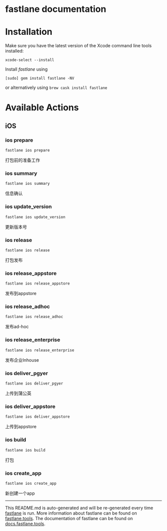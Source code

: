 fastlane documentation
================
# Installation

Make sure you have the latest version of the Xcode command line tools installed:

```
xcode-select --install
```

Install _fastlane_ using
```
[sudo] gem install fastlane -NV
```
or alternatively using `brew cask install fastlane`

# Available Actions
## iOS
### ios prepare
```
fastlane ios prepare
```
打包前的准备工作
### ios summary
```
fastlane ios summary
```
信息确认
### ios update_version
```
fastlane ios update_version
```
更新版本号
### ios release
```
fastlane ios release
```
打包发布
### ios release_appstore
```
fastlane ios release_appstore
```
发布到appstore
### ios release_adhoc
```
fastlane ios release_adhoc
```
发布ad-hoc
### ios release_enterprise
```
fastlane ios release_enterprise
```
发布企业Inhouse
### ios deliver_pgyer
```
fastlane ios deliver_pgyer
```
上传到蒲公英
### ios deliver_appstore
```
fastlane ios deliver_appstore
```
上传到appstore
### ios build
```
fastlane ios build
```
打包
### ios create_app
```
fastlane ios create_app
```
新创建一个app

----

This README.md is auto-generated and will be re-generated every time [fastlane](https://fastlane.tools) is run.
More information about fastlane can be found on [fastlane.tools](https://fastlane.tools).
The documentation of fastlane can be found on [docs.fastlane.tools](https://docs.fastlane.tools).

